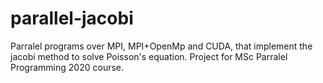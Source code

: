 # parallel-jacobi

Parralel programs over MPI, MPI+OpenMp and CUDA, that implement the jacobi method to solve Poisson's equation. Project for MSc Parralel Programming 2020 course.
